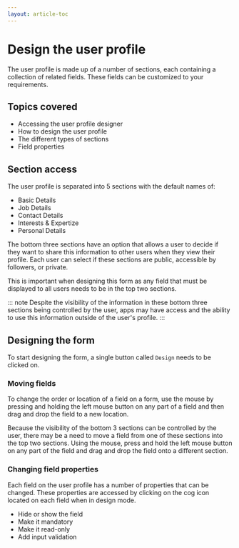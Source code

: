 ```yaml
---
layout: article-toc
---
```

# Design the user profile
The user profile is made up of a number of sections, each containing a collection of related fields.  These fields can be customized to your requirements.

## Topics covered
* Accessing the user profile designer
* How to design the user profile
* The different types of sections
* Field properties

## Section access
The user profile is separated into 5 sections with the default names of:  
* Basic Details
* Job Details
* Contact Details
* Interests & Expertize
* Personal Details

The bottom three sections have an option that allows a user to decide if they want to share this information to other users when they view their profile.  Each user can select if these sections are public, accessible by followers, or private.

This is important when designing this form as any field that must be displayed to all users needs to be in the top two sections.

::: note
Despite the visibility of the information in these bottom three sections being controlled by the user, apps may have access and the ability to use this information outside of the user's profile.
:::

## Designing the form
To start designing the form, a single button called `Design` needs to be clicked on.

### Moving fields
To change the order or location of a field on a form, use the mouse by pressing and holding the left mouse button on any part of a field and then drag and drop the field to a new location.

Because the visibility of the bottom 3 sections can be controlled by the user, there may be a need to move a field from one of these sections into the top two sections.  Using the mouse, press and hold the left mouse button on any part of the field and drag and drop the field onto a different section.

### Changing field properties
Each field on the user profile has a number of properties that can be changed.  These properties are accessed by clicking on the cog icon located on each field when in design mode.

* Hide or show the field
* Make it mandatory
* Make it read-only
* Add input validation